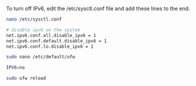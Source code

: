 To turn off IPv6, edit the /etc/sysctl.conf file and add these lines to the end.
```sh
nano /etc/sysctl.conf 
```
```sh
# disable ipv6 on the system
net.ipv6.conf.all.disable_ipv6 = 1
net.ipv6.conf.default.disable_ipv6 = 1
net.ipv6.conf.lo.disable_ipv6 = 1
```

```sh
sudo nano /etc/default/ufw
```
```sh
IPV6=no
```
```sh
sudo ufw reload
```
